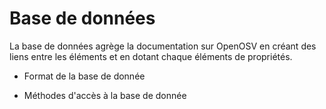 # Base de données

La base de données agrège la documentation sur OpenOSV en créant des liens entre les éléments et en dotant chaque éléments de propriétés.

+ Format de la base de donnée

+ Méthodes d'accès à la base de donnée
